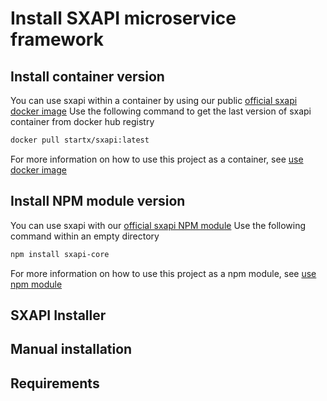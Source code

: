 Install SXAPI microservice framework
====================================


Install container version
-------------------------

You can use sxapi within a container by using our public 
[official sxapi docker image](https://hub.docker.com/r/startx/sxapi/)
Use the following command to get the last version of sxapi container 
from docker hub registry
```bash
docker pull startx/sxapi:latest
```

For more information on how to use this project as a container, 
see [use docker image](USE_docker.md)


Install NPM module version
--------------------------

You can use sxapi with our 
[official sxapi NPM module](https://www.npmjs.com/package/sxapi-core)
Use the following command within an empty directory 
```bash
npm install sxapi-core
```

For more information on how to use this project as a npm module, see 
[use npm module](USE_npm.md)



SXAPI Installer
---------------


Manual installation
-------------------


Requirements
------------
